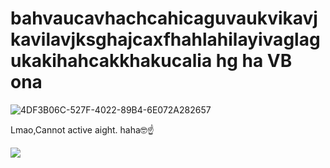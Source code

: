 # bahvaucavhachcahicaguvaukvikavjkavilavjksghajcaxfhahlahilayivaglagukakihahcakkhakucalia hg ha VB ona

![4DF3B06C-527F-4022-89B4-6E072A282657](https://github.com/user-attachments/assets/b41efaea-a9e8-403f-9f7e-8e2303b53174)

Lmao,Cannot active aight. haha🤓☝

![](https://komarev.com/ghpvc/?username=2ft-high&label=𝑺𝒖𝒏★&color=yellow)
